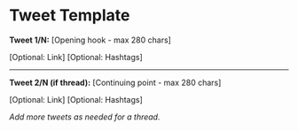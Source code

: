 # Tweet Template

**Tweet 1/N:**
[Opening hook - max 280 chars]

[Optional: Link]
[Optional: Hashtags]

---

**Tweet 2/N (if thread):**
[Continuing point - max 280 chars]

[Optional: Link]
[Optional: Hashtags]

*Add more tweets as needed for a thread.*

